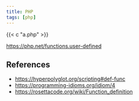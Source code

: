 ```yaml
---
title: PHP
tags: [php]
---
```


{{< c "a.php" >}}

<https://php.net/functions.user-defined>

## References

- <https://hyperpolyglot.org/scripting#def-func>
- <https://programming-idioms.org/idiom/4>
- <https://rosettacode.org/wiki/Function_definition>
